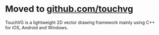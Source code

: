 # Moved to [github.com/touchvg](https://github.com/touchvg/touchvg)

TouchVG is a lightweight 2D vector drawing framework mainly using C++ for iOS, Android and Windows.